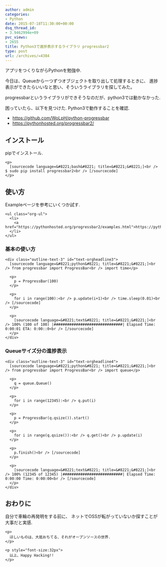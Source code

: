 ```yaml
---
author: admin
categories:
- Python
date: 2015-07-18T11:30:00+00:00
dsq_thread_id:
- 3.9462994e+09
pvc_views:
- 2655
title: Python3で進捗表示するライブラリ progressbar2
type: post
url: /archives/=4384
---
```


アプリをつくりながらPythonを勉強中. 

今日は、Queueから一つずつオブジェクトを取り出して処理するときに、 進捗表示ができたらいいなと思い、そういうライブラリを探してみた。 

progressbarというライブラリができそうなのだが、python3では動かなかった. 

困っていたら、以下を見つけた. Python3で動作することを確認. 

<ul class="org-ul">
  <li>
    <a href="https://github.com/WoLpH/python-progressbar">https://github.com/WoLpH/python-progressbar</a>
  </li>
  <li>
    <a href="https://pythonhosted.org/progressbar2/">https://pythonhosted.org/progressbar2/</a>
  </li>
</ul>

<div id="outline-container-orgheadline1" class="outline-2">
  <h2 id="orgheadline1">
    インストール
  </h2>
  
  <div class="outline-text-2" id="text-orgheadline1">
    <p>
      pipでインストール.
    </p>
    
    <p>
      [sourcecode language=&#8221;bash&#8221; title=&#8221;&#8221;]<br /> $ sudo pip install progressbar2<br /> [/sourcecode]
    </p>
  </div>
</div>

<div id="outline-container-orgheadline2" class="outline-2">
  <h2 id="orgheadline2">
    使い方
  </h2>
  
  <div class="outline-text-2" id="text-orgheadline2">
    <p>
      Exampleページを参考にいくつか試す.
    </p>
    
    <ul class="org-ul">
      <li>
        <a href="https://pythonhosted.org/progressbar2/examples.html">https://pythonhosted.org/progressbar2/examples.html</a>
      </li>
    </ul>
  </div>
  
  <div id="outline-container-orgheadline3" class="outline-3">
    <h3 id="orgheadline3">
      基本の使い方
    </h3>
    
    <div class="outline-text-3" id="text-orgheadline3">
      [sourcecode language=&#8221;python&#8221; title=&#8221;&#8221;]<br /> from progressbar import ProgressBar<br /> import time</p> 
      
      <p>
        p = ProgressBar(100)
      </p>
      
      <p>
        for i in range(100):<br /> p.update(i+1)<br /> time.sleep(0.01)<br /> [/sourcecode]
      </p>
      
      <p>
        [sourcecode language=&#8221;text&#8221; title=&#8221;&#8221;]<br /> 100% (100 of 100) |###############################| Elapsed Time: 0:00:01 ETA: 0:00::0<br /> [/sourcecode]
      </p>
    </div>
  </div>
  
  <div id="outline-container-orgheadline4" class="outline-3">
    <h3 id="orgheadline4">
      Queueサイズ分の進捗表示
    </h3>
    
    <div class="outline-text-3" id="text-orgheadline4">
      [sourcecode language=&#8221;python&#8221; title=&#8221;&#8221;]<br /> from progressbar import ProgressBar<br /> import queue</p> 
      
      <p>
        q = queue.Queue()
      </p>
      
      <p>
        for i in range(12345):<br /> q.put(i)
      </p>
      
      <p>
        p = ProgressBar(q.qsize()).start()
      </p>
      
      <p>
        for i in range(q.qsize()):<br /> q.get()<br /> p.update(i)
      </p>
      
      <p>
        p.finish()<br /> [/sourcecode]
      </p>
      
      <p>
        [sourcecode language=&#8221;text&#8221; title=&#8221;&#8221;]<br /> 100% (12345 of 12345) |###########################| Elapsed Time: 0:00:00 Time: 0:00:00<br /> [/sourcecode]
      </p>
    </div>
  </div>
</div>

<div id="outline-container-orgheadline5" class="outline-2">
  <h2 id="orgheadline5">
    おわりに
  </h2>
  
  <div class="outline-text-2" id="text-orgheadline5">
    <p>
      自分で車輪の再発明をする前に、 ネットでOSSが転がっていないか探すことが大事だと実感.
    </p>
    
    <p>
      ほしいものは、大抵おちてる、それがオープンソースの世界.
    </p>
    
    <p style="font-size:32px">
      以上、Happy Hacking!!
    </p>
  </div>
</div>